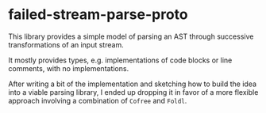 # failed-stream-parse-proto

This library provides a simple model of parsing an AST through
successive transformations of an input stream.

It mostly provides types, e.g. implementations of code blocks or line comments,
with no implementations.

After writing a bit of the implementation and sketching how to build the idea into
a viable parsing library, I ended up dropping it in favor of a more flexible approach
involving a combination of `Cofree` and `Foldl`.

